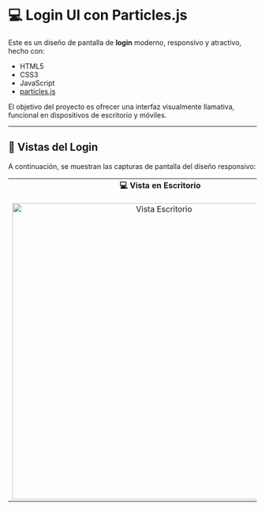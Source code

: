 # 💻 Login UI con Particles.js

Este es un diseño de pantalla de **login** moderno, responsivo y atractivo, hecho con:

- HTML5
- CSS3
- JavaScript
- [particles.js](https://vincentgarreau.com/particles.js/)

El objetivo del proyecto es ofrecer una interfaz visualmente llamativa, funcional en dispositivos de escritorio y móviles.

---
## 📸 Vistas del Login

A continuación, se muestran las capturas de pantalla del diseño responsivo:

<table>
  <tr>
    <td align="center">
      <strong>💻 Vista en Escritorio</strong><br><br>
      <img src="https://github.com/user-attachments/assets/15e0b0b9-05ef-4842-b1a8-cd13a18c7927" alt="Vista Escritorio" width="600"/>
    </td>
    <td align="center">
      <strong>📱 Vista en Móvil</strong><br><br>
      <img src="https://github.com/user-attachments/assets/a81e3d45-eb8f-4318-8ead-a124c85f78c4" alt="Vista Móvil" width="250"/>
    </td>
  </tr>
</table>


